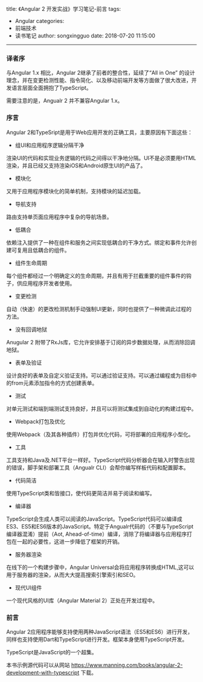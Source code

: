 title: 《Angular 2 开发实战》学习笔记-前言
tags:
  - Angular
categories:
  - 前端技术
  - 读书笔记
author: songxingguo
date: 2018-07-20 11:15:00
---
### 译者序

 与Angular 1.x 相比，Angular 2继承了前者的整合性，延续了“All in One” 的设计理念，并在变更检测性能、指令简化、以及移动前端开发等方面做了很大改进，开发语言层面全面拥抱了TypeScript。
 
 需要注意的是，Angualr 2 并不兼容Angular 1.x。
 
### 序言
  
 Angular 2和TypeSript是用于Web应用开发的正确工具，主要原因有下面这些：
 
 - 组UI和应用程序逻辑分隔干净
  
  渲染UI的代码和实现业务逻辑的代码之间得以干净地分隔。UI不是必须要用HTML渲染，并且已经又支持渲染iOS和Android原生UI的产品了。
  
 <!-- more -->
  
 - 模块化
 
  又用于应用程序模块化的简单机制，支持模块的延迟加载。
  
 - 导航支持
 
  路由支持单页面应用程序中复杂的导航场景。
 
 - 低耦合
  
  依赖注入提供了一种在组件和服务之间实现低耦合的干净方式。绑定和事件允许创建可复用且低耦合的组件。
 
 - 组件生命周期
 
  每个组件都经过一个明确定义的生命周期，并且有用于拦截重要的组件事件的钩子，供应用程序开发者使用。
 
 - 变更检测
  
  自动（快速）的更改检测机制手动强制UI更新，同时也提供了一种微调此过程的方法。
 
 - 没有回调地狱
 
  Anugular 2 附带了RxJs库，它允许安排基于订阅的异步数据处理，从而消除回调地狱。
  
 - 表单及验证
 
  设计良好的表单及自定义验证支持。可以通过验证支持。可以通过编程或为目标中的from元素添加指令的方式创建表单。
  
 - 测试
 
  对单元测试和端到端测试支持良好，并且可以将测试集成到自动化的构建过程中。
  
 - Webpack打包及优化
 
  使用Webpack（及其各种插件）打包并优化代码，可将部署的应用程序小型化。
  
 - 工具
 
  工具支持和Java及.NET平台一样好。TypeScript代码分析器会在输入时警告出现的错误，脚手架和部署工具（Angualr CLI）会帮你编写样板代码和配置脚本。
 
 - 代码简洁
  
  使用TypeScript类和皆接口，使代码更简洁并易于阅读和编写。
  
 - 编译器
  
  TypeScript会生成人类可以阅读的JavaScript。TypeScript代码可以编译成ES3、ES5和ES6版本的JavaScript。特定于Angualr代码的（不要与TypeScript编译器混淆）提前（Aot, Ahead-of-time）编译，消除了将编译器与应用程序打包在一起的必要性，这进一步降低了框架的开销。
 
 - 服务器渲染
  
  在线下的一个构建步骤中，Angular Universal会将应用程序转换成HTML,这可以用于服务器的渲染，从而大大提高搜索引擎索引和SEO。
 
 - 现代UI组件
 
  一个现代风格的UI库（Angular Material 2）正处在开发过程中。
  
### 前言

 Angular 2应用程序能够支持使用两种JavaScript语法（ES5和ES6）进行开发，同样也支持使用Dart和TypeScript进行开发。框架本身使用TypeScript开发。
 
 TypeScript是JavaScript的一个超集。
 
 本书示例源代码可以从网站 https://www.manning.com/books/angular-2-development-with-typescript 下载。